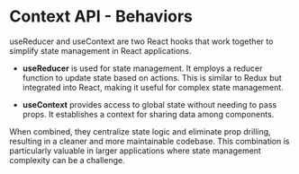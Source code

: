 # Context API - Behaviors
useReducer and useContext are two React hooks that work together to simplify state management in React applications. 

- **useReducer** is used for state management. It employs a reducer function to update state based on actions. This is similar to Redux but integrated into React, making it useful for complex state management.

- **useContext** provides access to global state without needing to pass props. It establishes a context for sharing data among components.

When combined, they centralize state logic and eliminate prop drilling, resulting in a cleaner and more maintainable codebase. This combination is particularly valuable in larger applications where state management complexity can be a challenge.

